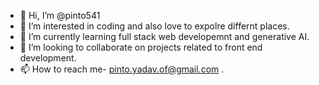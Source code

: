  - 👋 Hi, I’m @pinto541
- 👀 I’m interested in coding and also love to expolre differnt places. 
- 🌱 I’m currently learning full stack web developemnt and generative AI. 
- 💞️ I’m looking to collaborate on projects related to front end development.
- 📫 How to reach me-  pinto.yadav.of@gmail.com .

<!---
pinto541/pinto541 is a ✨ special ✨ repository because its `README.md` (this file) appears on your GitHub profile.
You can click the Preview link to take a look at your changes.
--->
